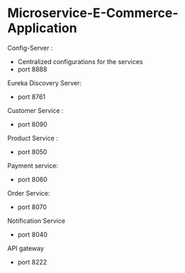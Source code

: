 # Microservice-E-Commerce-Application

Config-Server : 
- Centralized configurations for the services
- port 8888

Eureka Discovery Server:
- port 8761

Customer Service :
- port 8090

Product Service :
- port 8050

Payment service:
- port 8060

Order Service:
- port 8070

Notification Service
- port 8040

API gateway
- port 8222
